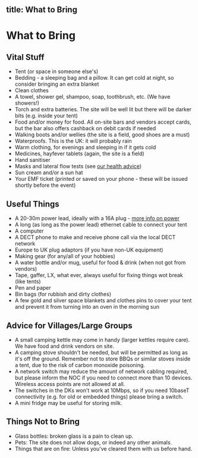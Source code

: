 title: What to Bring
---
# What to Bring

## Vital Stuff
* Tent (or space in someone else's)
* Bedding - a sleeping bag and a pillow. It can get cold at night, so consider bringing an extra blanket
* Clean clothes
* A towel, shower gel, shampoo, soap, toothbrush, etc. (We have showers!)
* Torch and extra batteries. The site will be well lit but there will be darker bits (e.g. inside your tent)
* Food and/or money for food. All on-site bars and vendors accept cards, but the bar also offers cashback on debit cards if needed
* Walking boots and/or wellies (the site is a field, good shoes are a must)
* Waterproofs. This is the UK: it will probably rain
* Warm clothing, for evenings and sleeping in if it gets cold
* Medicines, hayfever tablets (again, the site is a field)
* Hand sanitiser
* Masks and lateral flow tests (see [our health advice](/about/health))
* Sun cream and/or a sun hat
* Your EMF ticket (printed or saved on your phone - these will be issued shortly before the event)

## Useful Things
* A 20-30m power lead, ideally with a 16A plug - [more info on power](/about/power)
* A long (as long as the power lead) ethernet cable to connect your tent
* A computer
* A DECT phone to make and receive phone call via the local DECT network
* Europe to UK plug adaptors (if you have non-UK equipment)
* Making gear (for any/all of your hobbies)
* A water bottle and/or mug, useful for food & drink (when not got from vendors)
* Tape, gaffer, LX, what ever, always useful for fixing things wot break (like tents)
* Pen and paper
* Bin bags (for rubbish and dirty clothes)
* A few gold and silver space blankets and clothes pins to cover your tent and prevent it from turning into an oven in the morning sun

## Advice for Villages/Large Groups
* A small camping kettle may come in handy (larger kettles require care). We have food and drink vendors on site.
* A camping stove shouldn't be needed, but will be permitted as long as it's off the ground. Remember not to store BBQs or similar stoves inside a tent, due to the risk of carbon monoxide poisoning.
* A network switch may reduce the amount of network cabling required, but please inform the NOC if you need to connect more than 10 devices. Wireless access points are not allowed at all.
* The switches in the DKs won't work at 10Mbps, so if you need 10baseT connectivity (e.g. for old or embedded things) please bring a switch.
* A mini fridge may be useful for storing milk.

## Things Not to Bring
* Glass bottles: broken glass is a pain to clean up.
* Pets: The site does not allow dogs, or indeed any other animals.
* Things that are on fire: Unless you've cleared them with us before hand.
